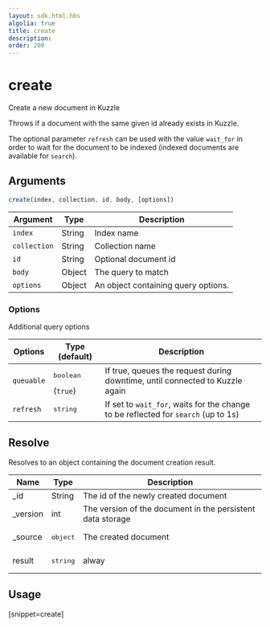 ```yaml
---
layout: sdk.html.hbs
algolia: true
title: create
description:
order: 200
---
```


# create

Create a new document in Kuzzle

Throws if a document with the same given id already exists in Kuzzle.

The optional parameter `refresh` can be used with the value `wait_for` in order to wait for the document to be indexed (indexed documents are available for `search`).

## Arguments

```javascript
create(index, collection, id, body, [options])
```

| Argument | Type | Description |
| --- | --- | --- |
| `index` | String | Index name |
| `collection` | String | Collection name |
| `id` | String | Optional document id |
| `body` | Object | The query to match |
| `options` | Object | An object containing query options. |

### Options

Additional query options

| Options | Type (default) | Description |
| --- | --- | --- |
| `queuable` | <pre>boolean</pre> (`true`) | If true, queues the request during downtime, until connected to Kuzzle again |
| `refresh` | <pre>string</pre> | If set to `wait_for`, waits for the change to be reflected for `search` (up to 1s) |

## Resolve

Resolves to an object containing the document creation result.

| Name | Type | Description
| --- | --- | ---
| _id | String | The id of the newly created document
| _version | int | The version of the document in the persistent data storage
| _source | <pre>object</pre> | The created document
| result | <pre>string</pre> | alway

## Usage

[snippet=create]
